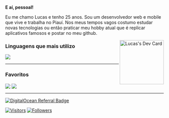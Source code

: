 **E aí, pessoal!**

<p align="left">
  Eu me chamo Lucas e tenho 25 anos. Sou um desenvolvedor web e mobile que vive e trabalha no Piauí. Nos meus tempos vagos costumo estudar novas tecnologias ou então praticar meu hobby atual que é replicar aplicativos famosos e postar no meu github.

  <a href="https://app.daily.dev/luscas"><img align="right" src="https://api.daily.dev/devcards/9d4bbce6333e4f16a071bfb852b42050.png?r=ltp" width="140" alt="Lucas's Dev Card"/></a>
</p>

### Linguagens que mais utilizo
<picture>
  <source 
    srcset="https://github-readme-stats.vercel.app/api/top-langs/?username=luscas&layout=compact&show_icons=true&theme=dark"
    media="(prefers-color-scheme: dark)"
  />
  <source
    srcset="https://github-readme-stats.vercel.app/api/top-langs/?username=luscas&layout=compact&show_icons=true"
    media="(prefers-color-scheme: light), (prefers-color-scheme: no-preference)"
  />
  <img src="https://github-readme-stats.vercel.app/api/top-langs/?username=luscas&layout=compact&show_icons=true" />
</picture>

---
### Favoritos
<picture>
  <source 
    srcset="https://github-readme-stats.vercel.app/api/pin/?username=luscas&repo=nubank-clone&show_icons=true&theme=dark"
    media="(prefers-color-scheme: dark)"
  />
  <source
    srcset="https://github-readme-stats.vercel.app/api/pin/?username=luscas&repo=nubank-clone&show_icons=true"
    media="(prefers-color-scheme: light), (prefers-color-scheme: no-preference)"
  />
  <img align="center" src="https://github-readme-stats.vercel.app/api/pin/?username=luscas&repo=nubank-clone&show_icons=true" />
</picture>

<picture>
  <source 
    srcset="https://github-readme-stats.vercel.app/api/pin/?username=luscas&repo=bethehero&show_icons=true&theme=dark"
    media="(prefers-color-scheme: dark)"
  />
  <source
    srcset="https://github-readme-stats.vercel.app/api/pin/?username=luscas&repo=bethehero&show_icons=true"
    media="(prefers-color-scheme: light), (prefers-color-scheme: no-preference)"
  />
  <img align="center" src="https://github-readme-stats.vercel.app/api/pin/?username=luscas&repo=bethehero&show_icons=true" />
</picture>

---

[![DigitalOcean Referral Badge](https://web-platforms.sfo2.cdn.digitaloceanspaces.com/WWW/Badge%201.svg)](https://www.digitalocean.com/?refcode=a6bc1ba95a9f&utm_campaign=Referral_Invite&utm_medium=Referral_Program&utm_source=badge)


[![Visitors](https://visitor-badge.glitch.me/badge?page_id=github/luscas)](https://lucaspaz.com)
[![Followers](https://img.shields.io/github/followers/luscas?style=social)](https://lucaspaz.com)
